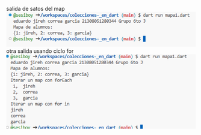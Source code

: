 salida de satos del map
![alt text](image-1.png)
otra salida usando ciclo for
![alt text](image-2.png)
